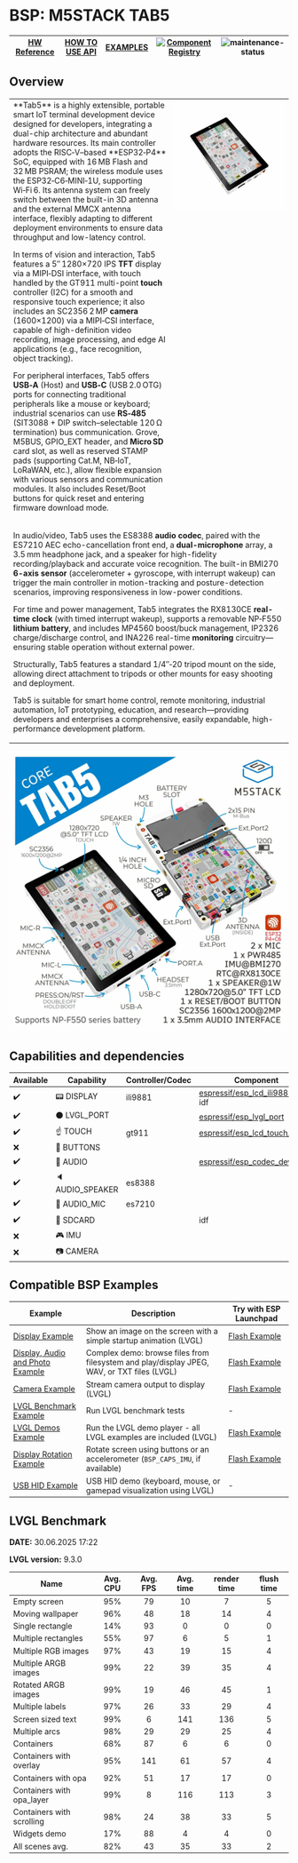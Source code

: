 # BSP: M5STACK TAB5

| [HW Reference](https://docs.m5stack.com/en/core/Tab5) | [HOW TO USE API](API.md) | [EXAMPLES](#compatible-bsp-examples) | [![Component Registry](https://components.espressif.com/components/espressif/m5stack_core_s3/badge.svg)](https://components.espressif.com/components/espressif/m5stack_core_s3) | ![maintenance-status](https://img.shields.io/badge/maintenance-actively--developed-brightgreen.svg) |
| --- | --- | --- | --- | -- |

## Overview

<table>
<tr><td>
**Tab5** is a highly extensible, portable smart IoT terminal development device designed for developers, integrating a dual-chip architecture and abundant hardware resources. Its main controller adopts the RISC‑V–based **ESP32‑P4** SoC, equipped with 16 MB Flash and 32 MB PSRAM; the wireless module uses the ESP32‑C6‑MINI‑1U, supporting Wi‑Fi 6. Its antenna system can freely switch between the built-in 3D antenna and the external MMCX antenna interface, flexibly adapting to different deployment environments to ensure data throughput and low-latency control.

In terms of vision and interaction, Tab5 features a 5″ 1280×720 IPS **TFT** display via a MIPI‑DSI interface, with touch handled by the GT911 multi-point **touch** controller (I2C) for a smooth and responsive touch experience; it also includes an SC2356 2 MP **camera** (1600×1200) via a MIPI‑CSI interface, capable of high-definition video recording, image processing, and edge AI applications (e.g., face recognition, object tracking).

For peripheral interfaces, Tab5 offers **USB‑A** (Host) and **USB‑C** (USB 2.0 OTG) ports for connecting traditional peripherals like a mouse or keyboard; industrial scenarios can use **RS‑485** (SIT3088 + DIP switch–selectable 120 Ω termination) bus communication. Grove, M5BUS, GPIO_EXT header, and **Micro SD** card slot, as well as reserved STAMP pads (supporting Cat.M, NB‑IoT, LoRaWAN, etc.), allow flexible expansion with various sensors and communication modules. It also includes Reset/Boot buttons for quick reset and entering firmware download mode.

</td><td width="200" valign="top">
  <img src="doc/C145_04.webp">
</td></tr>
<tr><td colspan="2">

In audio/video, Tab5 uses the ES8388 **audio codec**, paired with the ES7210 AEC echo-cancellation front end, a **dual-microphone** array, a 3.5 mm headphone jack, and a speaker for high-fidelity recording/playback and accurate voice recognition. The built-in BMI270 **6-axis sensor** (accelerometer + gyroscope, with interrupt wakeup) can trigger the main controller in motion-tracking and posture-detection scenarios, improving responsiveness in low-power conditions.

For time and power management, Tab5 integrates the RX8130CE **real-time clock** (with timed interrupt wakeup), supports a removable NP‑F550 **lithium battery**, and includes MP4560 boost/buck management, IP2326 charge/discharge control, and INA226 real-time **monitoring** circuitry—ensuring stable operation without external power.

Structurally, Tab5 features a standard 1/4″‑20 tripod mount on the side, allowing direct attachment to tripods or other mounts for easy shooting and deployment.

Tab5 is suitable for smart home control, remote monitoring, industrial automation, IoT prototyping, education, and research—providing developers and enterprises a comprehensive, easily expandable, high-performance development platform.</td></tr>
</table>

![image](doc/C145_01.webp)

## Capabilities and dependencies

<div align="center">
<!-- START_DEPENDENCIES -->

| Available          | Capability               | Controller/Codec | Component                                                    | Version  |
| ------------------ | ------------------------ | ---------------- | ------------------------------------------------------------ | -------- |
| :heavy_check_mark: | :pager: DISPLAY          | ili9881          | [espressif/esp_lcd_ili9881c](https://components.espressif.com/components/espressif/esp_lcd_ili9881c)<br/>idf | ^1.0.1   |
| :heavy_check_mark: | :black_circle: LVGL_PORT |                  | [espressif/esp_lvgl_port](https://components.espressif.com/components/espressif/esp_lvgl_port) | ^2       |
| :heavy_check_mark: | :point_up: TOUCH         | gt911            | [espressif/esp_lcd_touch_gt911](https://components.espressif.com/components/espressif/esp_lcd_touch_gt911) | ^1.1.1~2 |
| :x:                | :radio_button: BUTTONS   |                  |                                                              |          |
| :heavy_check_mark: | :musical_note: AUDIO     |                  | [espressif/esp_codec_dev](https://components.espressif.com/components/espressif/esp_codec_dev) | ^1.3.0   |
| :heavy_check_mark: | :speaker: AUDIO_SPEAKER  | es8388           |                                                              |          |
| :heavy_check_mark: | :microphone: AUDIO_MIC   | es7210           |                                                              |          |
| :heavy_check_mark: | :floppy_disk: SDCARD     |                  | idf                                                          | >=5.4    |
| :x:                | :video_game: IMU         |                  |                                                              |          |
| :x:                | :camera: CAMERA          |                  |                                                              |          |

<!-- END_DEPENDENCIES -->
</div>

## Compatible BSP Examples

<div align="center">
<!-- START_EXAMPLES -->

| Example | Description | Try with ESP Launchpad |
| ------- | ----------- | ---------------------- |
| [Display Example](https://github.com/espressif/esp-bsp/tree/master/examples/display) | Show an image on the screen with a simple startup animation (LVGL) | [Flash Example](https://espressif.github.io/esp-launchpad/?flashConfigURL=https://espressif.github.io/esp-bsp/config.toml&app=display) |
| [Display, Audio and Photo Example](https://github.com/espressif/esp-bsp/tree/master/examples/display_audio_photo) | Complex demo: browse files from filesystem and play/display JPEG, WAV, or TXT files (LVGL) | [Flash Example](https://espressif.github.io/esp-launchpad/?flashConfigURL=https://espressif.github.io/esp-bsp/config.toml&app=display_audio_photo) |
| [Camera Example](https://github.com/espressif/esp-bsp/tree/master/examples/display_camera) | Stream camera output to display (LVGL) | [Flash Example](https://espressif.github.io/esp-launchpad/?flashConfigURL=https://espressif.github.io/esp-bsp/config.toml&app=display_camera) |
| [LVGL Benchmark Example](https://github.com/espressif/esp-bsp/tree/master/examples/display_lvgl_benchmark) | Run LVGL benchmark tests | - |
| [LVGL Demos Example](https://github.com/espressif/esp-bsp/tree/master/examples/display_lvgl_demos) | Run the LVGL demo player - all LVGL examples are included (LVGL) | [Flash Example](https://espressif.github.io/esp-launchpad/?flashConfigURL=https://espressif.github.io/esp-bsp/config.toml&app=display_lvgl_demo) |
| [Display Rotation Example](https://github.com/espressif/esp-bsp/tree/master/examples/display_rotation) | Rotate screen using buttons or an accelerometer (`BSP_CAPS_IMU`, if available) | [Flash Example](https://espressif.github.io/esp-launchpad/?flashConfigURL=https://espressif.github.io/esp-bsp/config.toml&app=display_rotation) |
| [USB HID Example](https://github.com/espressif/esp-bsp/tree/master/examples/display_usb_hid) | USB HID demo (keyboard, mouse, or gamepad visualization using LVGL) | \- |

<!-- END_EXAMPLES -->
</div>

<!-- START_BENCHMARK -->

## LVGL Benchmark

**DATE:** 30.06.2025 17:22

**LVGL version:** 9.3.0

| Name | Avg. CPU | Avg. FPS | Avg. time | render time | flush time |
| ---- | :------: | :------: | :-------: | :---------: | :--------: |
| Empty screen | 95% | 79 | 10 | 7 | 5 |
| Moving wallpaper | 96% | 48 | 18 | 14 | 4 |
| Single rectangle | 14% | 93 | 0  | 0  | 0  |
| Multiple rectangles | 55% | 97 | 6 | 5 | 1 |
| Multiple RGB images | 97% | 43 | 19 | 15 | 4 |
| Multiple ARGB images | 99% | 22 | 39 | 35 | 4 |
| Rotated ARGB images | 99% | 19 | 46 | 45 | 1 |
| Multiple labels | 97% | 26 | 33 | 29 | 4 |
| Screen sized text | 99% | 6 | 141 | 136 | 5 |
| Multiple arcs | 98% | 29 | 29 | 25 | 4 |
| Containers | 68% | 87 | 6 | 6 | 0 |
| Containers with overlay | 95% | 141 | 61 | 57 | 4 |
| Containers with opa | 92% | 51 | 17 | 17 | 0 |
| Containers with opa_layer | 99% | 8 | 116 | 113 | 3 |
| Containers with scrolling | 98% | 24 | 38 | 33 | 5 |
| Widgets demo | 17% | 88 | 4 | 4 | 0 |
| All scenes avg. | 82% | 43 | 35 | 33 | 2 |



<!-- END_BENCHMARK -->